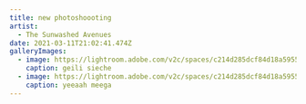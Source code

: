 ```yaml
---
title: new photoshoooting
artist:
  - The Sunwashed Avenues
date: 2021-03-11T21:02:41.474Z
galleryImages:
  - image: https://lightroom.adobe.com/v2c/spaces/c214d285dcf84d18a59552b62568edb6/assets/9744573cd667b2a26e6b700d46c86df0/revisions/5a467666bdaa4a3cac946dfe8a76153a/renditions/fdcaa057f72fd5f57916bc7129514ac9
    caption: geili sieche
  - image: https://lightroom.adobe.com/v2c/spaces/c214d285dcf84d18a59552b62568edb6/assets/1727ae48f31740610c5a46adeff58aaa/revisions/6a01cbb6b5774cb4aab8809b5edef806/renditions/2124101cdd52454f66add13c956a79f8
    caption: yeeaah meega
---
```

